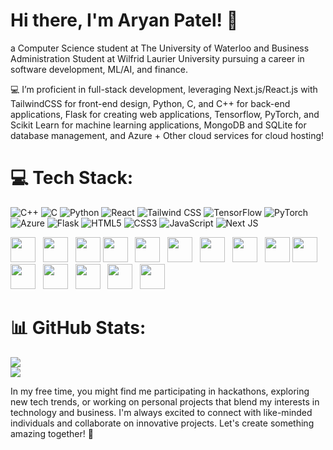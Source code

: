 # Hi there, I'm Aryan Patel! 👋

a Computer Science student at The University of Waterloo and Business Administration Student at Wilfrid Laurier University pursuing a career in software development, ML/AI, and finance.

💻 I’m proficient in full-stack development, leveraging Next.js/React.js with TailwindCSS for front-end design, Python, C, and C++ for back-end applications, Flask for creating web applications, Tensorflow, PyTorch, and Scikit Learn for machine learning applications, MongoDB and SQLite for database management, and Azure + Other cloud services for cloud hosting!

# 💻 Tech Stack:
![C++](https://img.shields.io/badge/c++-%2300599C.svg?style=for-the-badge&logo=c%2B%2B&logoColor=white) ![C](https://img.shields.io/badge/c-%2300599C.svg?style=for-the-badge&logo=c&logoColor=white) ![Python](https://img.shields.io/badge/python-3670A0?style=for-the-badge&logo=python&logoColor=ffdd54) ![React](https://img.shields.io/badge/react-%2320232a.svg?style=for-the-badge&logo=react&logoColor=%2361DAFB) ![Tailwind CSS](https://img.shields.io/badge/Tailwind_CSS-%2338B2AC.svg?style=for-the-badge&logo=tailwind-css&logoColor=white) ![TensorFlow](https://img.shields.io/badge/TensorFlow-%23FF6F00.svg?style=for-the-badge&logo=tensorflow&logoColor=white) ![PyTorch](https://img.shields.io/badge/PyTorch-%23EE4C2C.svg?style=for-the-badge&logo=pytorch&logoColor=white) ![Azure](https://img.shields.io/badge/Azure-%230072C6.svg?style=for-the-badge&logo=microsoft-azure&logoColor=white) ![Flask](https://img.shields.io/badge/Flask-%23000.svg?style=for-the-badge&logo=flask&logoColor=white) 
![HTML5](https://img.shields.io/badge/html5-%23E34F26.svg?style=for-the-badge&logo=html5&logoColor=white) ![CSS3](https://img.shields.io/badge/css3-%231572B6.svg?style=for-the-badge&logo=css3&logoColor=white) ![JavaScript](https://img.shields.io/badge/javascript-%23323330.svg?style=for-the-badge&logo=javascript&logoColor=%23F7DF1E) ![Next JS](https://img.shields.io/badge/Next-black?style=for-the-badge&logo=next.js&logoColor=white) 

<img height=40 src="https://cdn.jsdelivr.net/gh/devicons/devicon/icons/python/python-original.svg" /> &nbsp;
<img height=40 src="https://cdn.jsdelivr.net/gh/devicons/devicon/icons/c/c-original.svg" /> &nbsp;
<img height=40 src="https://cdn.jsdelivr.net/gh/devicons/devicon/icons/cpp/cpp-original.svg" />
<img height=40 src="https://cdn.jsdelivr.net/gh/devicons/devicon/icons/react/react-original.svg" /> &nbsp;
<img height=40 src="https://cdn.jsdelivr.net/gh/devicons/devicon/icons/tailwindcss/tailwindcss-original.svg" /> &nbsp;
<img height=40 src="https://cdn.jsdelivr.net/gh/devicons/devicon/icons/nextjs/nextjs-original.svg" /> &nbsp;
<img height=40 src="https://cdn.jsdelivr.net/gh/devicons/devicon/icons/tensorflow/tensorflow-original.svg" /> &nbsp;
<img height=40 src="https://cdn.jsdelivr.net/gh/devicons/devicon/icons/pytorch/pytorch-original.svg" /> &nbsp;
<img height=40 src="https://cdn.jsdelivr.net/gh/devicons/devicon/icons/flask/flask-original.svg" />
<img height=40 src="https://cdn.jsdelivr.net/gh/devicons/devicon/icons/html5/html5-original.svg" /> &nbsp;
<img height=40 src="https://cdn.jsdelivr.net/gh/devicons/devicon/icons/css3/css3-original.svg" /> &nbsp;
<img height=40 src="https://cdn.jsdelivr.net/gh/devicons/devicon/icons/javascript/javascript-original.svg" /> &nbsp;
<img height=40 src="https://cdn.jsdelivr.net/gh/devicons/devicon/icons/azure/azure-original.svg" /> &nbsp;
<img height=40 src="https://cdn.jsdelivr.net/gh/devicons/devicon/icons/git/git-original.svg" /> &nbsp;
<img height=40 src="https://cdn.jsdelivr.net/gh/devicons/devicon/icons/mysql/mysql-original.svg" /> &nbsp;

# 📊 GitHub Stats:
![](https://github-readme-stats.vercel.app/api?username=aryanp05&theme=dark&hide_border=false&include_all_commits=false&count_private=false)<br/>
![](https://github-readme-streak-stats.herokuapp.com/?user=aryanp05&theme=dark&hide_border=false)<br/>

In my free time, you might find me participating in hackathons, exploring new tech trends, or working on personal projects that blend my interests in technology and business. I'm always excited to connect with like-minded individuals and collaborate on innovative projects. Let's create something amazing together! 🚀
